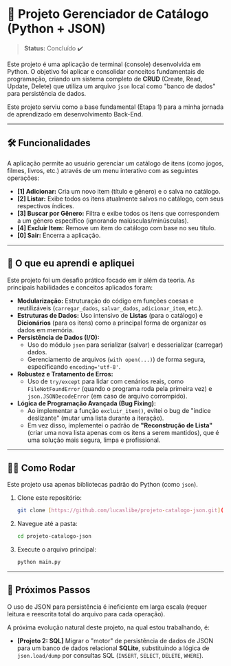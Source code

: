 # 🚀 Projeto Gerenciador de Catálogo (Python + JSON)

> **Status:** Concluído ✔️

Este projeto é uma aplicação de terminal (console) desenvolvida em Python. O objetivo foi aplicar e consolidar conceitos fundamentais de programação, criando um sistema completo de **CRUD** (Create, Read, Update, Delete) que utiliza um arquivo `json` local como "banco de dados" para persistência de dados.

Este projeto serviu como a base fundamental (Etapa 1) para a minha jornada de aprendizado em desenvolvimento Back-End.

---

## 🛠️ Funcionalidades

A aplicação permite ao usuário gerenciar um catálogo de itens (como jogos, filmes, livros, etc.) através de um menu interativo com as seguintes operações:

* **[1] Adicionar:** Cria um novo item (título e gênero) e o salva no catálogo.
* **[2] Listar:** Exibe todos os itens atualmente salvos no catálogo, com seus respectivos índices.
* **[3] Buscar por Gênero:** Filtra e exibe todos os itens que correspondem a um gênero específico (ignorando maiúsculas/minúsculas).
* **[4] Excluir Item:** Remove um item do catálogo com base no seu título.
* **[0] Sair:** Encerra a aplicação.

---

## 🧠 O que eu aprendi e apliquei

Este projeto foi um desafio prático focado em ir além da teoria. As principais habilidades e conceitos aplicados foram:

* **Modularização:** Estruturação do código em funções coesas e reutilizáveis (`carregar_dados`, `salvar_dados`, `adicionar_item`, etc.).
* **Estruturas de Dados:** Uso intensivo de **Listas** (para o catálogo) e **Dicionários** (para os itens) como a principal forma de organizar os dados em memória.
* **Persistência de Dados (I/O):**
    * Uso do módulo `json` para serializar (salvar) e desserializar (carregar) dados.
    * Gerenciamento de arquivos (`with open(...)`) de forma segura, especificando `encoding='utf-8'`.
* **Robustez e Tratamento de Erros:**
    * Uso de `try/except` para lidar com cenários reais, como `FileNotFoundError` (quando o programa roda pela primeira vez) e `json.JSONDecodeError` (em caso de arquivo corrompido).
* **Lógica de Programação Avançada (Bug Fixing):**
    * Ao implementar a função `excluir_item()`, evitei o bug de "índice deslizante" (mutar uma lista durante a iteração).
    * Em vez disso, implementei o padrão de **"Reconstrução de Lista"** (criar uma nova lista apenas com os itens a serem mantidos), que é uma solução mais segura, limpa e profissional.

---

## 🏃‍♂️ Como Rodar

Este projeto usa apenas bibliotecas padrão do Python (como `json`).

1.  Clone este repositório:
    ```bash
    git clone [https://github.com/lucaslibe/projeto-catalogo-json.git](https://github.com/lucaslibe/projeto-catalogo-json.git)
    ```
2.  Navegue até a pasta:
    ```bash
    cd projeto-catalogo-json
    ```
3.  Execute o arquivo principal:
    ```bash
    python main.py
    ```

---

## 🔮 Próximos Passos

O uso de JSON para persistência é ineficiente em larga escala (requer leitura e reescrita total do arquivo para cada operação).

A próxima evolução natural deste projeto, na qual estou trabalhando, é:
* **[Projeto 2: SQL]** Migrar o "motor" de persistência de dados de JSON para um banco de dados relacional **SQLite**, substituindo a lógica de `json.load/dump` por consultas SQL (`INSERT`, `SELECT`, `DELETE`, `WHERE`).
